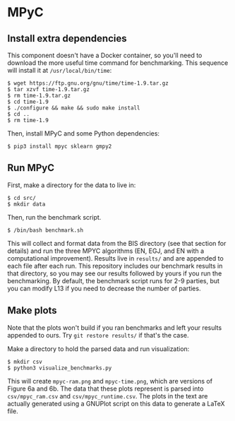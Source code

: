 # MPyC

## Install extra dependencies
This component doesn't have a Docker container, so you'll need to download the more useful time command for benchmarking. 
This sequence will install it at `/usr/local/bin/time`:
```
$ wget https://ftp.gnu.org/gnu/time/time-1.9.tar.gz
$ tar xzvf time-1.9.tar.gz
$ rm time-1.9.tar.gz
$ cd time-1.9
$ ./configure && make && sudo make install
$ cd ..
$ rm time-1.9
```

Then, install MPyC and some Python dependencies:
```
$ pip3 install mpyc sklearn gmpy2
```

## Run MPyC

First, make a directory for the data to live in:
```
$ cd src/
$ mkdir data
```
Then, run the benchmark script. 
```
$ /bin/bash benchmark.sh
```

This will collect and format data from the BIS directory (see that section for details) and run the three MPYC algorithms (EN, EGJ, and EN with a computational improvement).
Results live in `results/` and are appended to each file after each run. This repository includes our benchmark results in that directory, so you may see our results followed by yours if you run the benchmarking.
By default, the benchmark script runs for 2-9 parties, but you can modify L13 if you need to decrease the number of parties. 

## Make plots

Note that the plots won't build if you ran benchmarks and left your results appended to ours. Try `git restore results/` if that's the case.

Make a directory to hold the parsed data and run visualization:
```
$ mkdir csv
$ python3 visualize_benchmarks.py
```

This will create `mpyc-ram.png` and `mpyc-time.png`, which are versions of Figure 6a and 6b. The data that these plots represent is parsed into `csv/mpyc_ram.csv` and `csv/mpyc_runtime.csv`. The plots in the text are actually generated using a GNUPlot script on this data to generate a LaTeX file.

